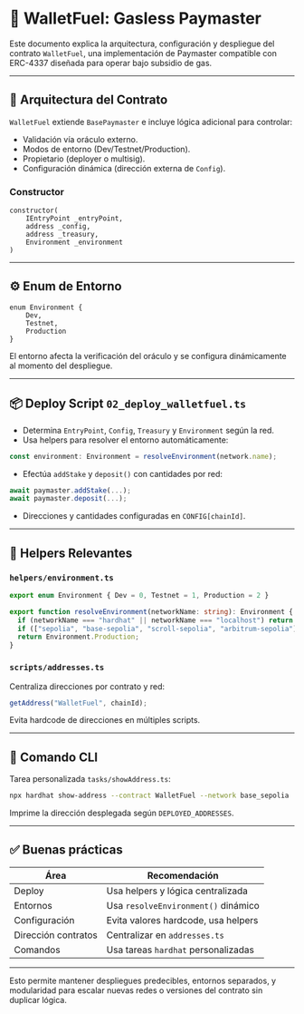 # 🚀 WalletFuel: Gasless Paymaster

Este documento explica la arquitectura, configuración y despliegue del contrato `WalletFuel`, una implementación de Paymaster compatible con ERC-4337 diseñada para operar bajo subsidio de gas.

---

## 🧱 Arquitectura del Contrato

`WalletFuel` extiende `BasePaymaster` e incluye lógica adicional para controlar:

- Validación vía oráculo externo.
- Modos de entorno (Dev/Testnet/Production).
- Propietario (deployer o multisig).
- Configuración dinámica (dirección externa de `Config`).

### Constructor
```solidity
constructor(
    IEntryPoint _entryPoint,
    address _config,
    address _treasury,
    Environment _environment
)
```

---

## ⚙️ Enum de Entorno

```solidity
enum Environment {
    Dev,
    Testnet,
    Production
}
```

El entorno afecta la verificación del oráculo y se configura dinámicamente al momento del despliegue.

---

## 📦 Deploy Script `02_deploy_walletfuel.ts`

- Determina `EntryPoint`, `Config`, `Treasury` y `Environment` según la red.
- Usa helpers para resolver el entorno automáticamente:

```ts
const environment: Environment = resolveEnvironment(network.name);
```

- Efectúa `addStake` y `deposit()` con cantidades por red:

```ts
await paymaster.addStake(...);
await paymaster.deposit(...);
```

- Direcciones y cantidades configuradas en `CONFIG[chainId]`.

---

## 📁 Helpers Relevantes

### `helpers/environment.ts`

```ts
export enum Environment { Dev = 0, Testnet = 1, Production = 2 }

export function resolveEnvironment(networkName: string): Environment {
  if (networkName === "hardhat" || networkName === "localhost") return Environment.Dev;
  if (["sepolia", "base-sepolia", "scroll-sepolia", "arbitrum-sepolia"].includes(networkName)) return Environment.Testnet;
  return Environment.Production;
}
```

### `scripts/addresses.ts`

Centraliza direcciones por contrato y red:

```ts
getAddress("WalletFuel", chainId);
```

Evita hardcode de direcciones en múltiples scripts.

---

## 🧪 Comando CLI

Tarea personalizada `tasks/showAddress.ts`:

```bash
npx hardhat show-address --contract WalletFuel --network base_sepolia
```

Imprime la dirección desplegada según `DEPLOYED_ADDRESSES`.

---

## ✅ Buenas prácticas

| Área               | Recomendación                            |
|--------------------|-------------------------------------------|
| Deploy             | Usa helpers y lógica centralizada         |
| Entornos           | Usa `resolveEnvironment()` dinámico       |
| Configuración      | Evita valores hardcode, usa helpers       |
| Dirección contratos| Centralizar en `addresses.ts`             |
| Comandos           | Usa tareas `hardhat` personalizadas       |

---

Esto permite mantener despliegues predecibles, entornos separados, y modularidad para escalar nuevas redes o versiones del contrato sin duplicar lógica.


